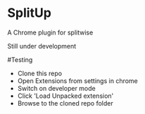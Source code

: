 # SplitUp
A Chrome plugin for splitwise

Still under development

#Testing
- Clone this repo
- Open Extensions from settings in chrome
- Switch on developer mode
- Click 'Load Unpacked extension'
- Browse to the cloned repo folder
